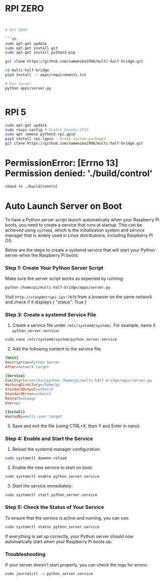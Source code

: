 # RPI ZERO
```sh


# RPI ZERO

```sh
sudo apt-get update
sudo apt-get install git
sudo apt-get install python3-pip

git clone https://github.com/samweima1998/multi-half-bridge.git

cd multi-half-bridge
pip3 install -r apps/requirements.txt

# Run Server
python apps/server.py



```

# RPI 5

```sh
sudo apt-get update
sudo raspi-config # Enable Remote GPIO
sudo apt remove python3-rpi.gpio
pip3 install rpi-lgpio --break-system-packages
git clone https://github.com/samweima1998/multi-half-bridge.git
```


# PermissionError: [Errno 13] Permission denied: './build/control'
```sh
chmod +x ./build/control
```

# Auto Launch Server on Boot


To have a Python server script launch automatically when your Raspberry Pi boots, you need to create a service that runs at startup. This can be achieved using `systemd`, which is the initialization system and service manager that is widely used in Linux distributions, including Raspberry Pi OS.

Below are the steps to create a systemd service that will start your Python server when the Raspberry Pi boots:

### Step 1: Create Your Python Server Script

Make sure the server script works as expected by running:

```bash
python /home/pi/multi-half-bridge/apps/server.py
```

Visit `http://<raspberrypi-ip>:7070` from a browser on the same network and check if it displays { "status": True }

### Step 3: Create a systemd Service File

1. Create a service file under `/etc/systemd/system/`. For example, name it `python_server.service`:
```bash
sudo nano /etc/systemd/system/python_server.service
```

2. Add the following content to the service file:
```ini
[Unit]
Description=Python Server
After=network.target

[Service]
ExecStart=/usr/bin/python /home/pi/multi-half-bridge/apps/server.py
WorkingDirectory=/home/pi
StandardOutput=inherit
StandardError=inherit
Restart=always
User=pi

[Install]
WantedBy=multi-user.target
```

3. Save and exit the file (using CTRL+X, then Y and Enter in nano).

### Step 4: Enable and Start the Service

1. Reload the systemd manager configuration:
```bash
sudo systemctl daemon-reload
```

2. Enable the new service to start on boot:
```bash
sudo systemctl enable python_server.service
```

3. Start the service immediately:
```bash
sudo systemctl start python_server.service
```

### Step 5: Check the Status of Your Service

To ensure that the service is active and running, you can use:
```bash
sudo systemctl status python_server.service
```

If everything is set up correctly, your Python server should now automatically start when your Raspberry Pi boots up.

### Troubleshooting

If your server doesn't start properly, you can check the logs for errors:
```bash
sudo journalctl -u python_server.service
```

